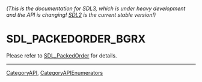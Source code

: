 ###### (This is the documentation for SDL3, which is under heavy development and the API is changing! [SDL2](https://wiki.libsdl.org/SDL2/) is the current stable version!)
# SDL_PACKEDORDER_BGRX

Please refer to [SDL_PackedOrder](SDL_PackedOrder) for details.

----
[CategoryAPI](CategoryAPI), [CategoryAPIEnumerators](CategoryAPIEnumerators)

